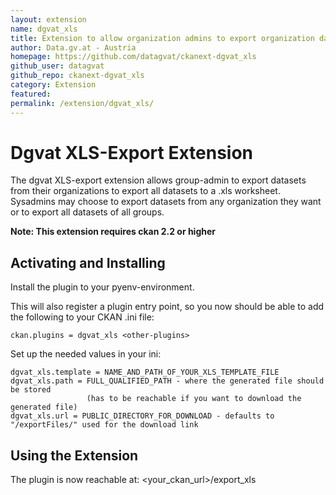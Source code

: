```yaml
---
layout: extension
name: dgvat_xls
title: Extension to allow organization admins to export organization datasets to Excel
author: Data.gv.at - Austria
homepage: https://github.com/datagvat/ckanext-dgvat_xls
github_user: datagvat
github_repo: ckanext-dgvat_xls
category: Extension
featured: 
permalink: /extension/dgvat_xls/
---
```



Dgvat XLS-Export Extension
==========================

The dgvat XLS-export extension allows group-admin to export datasets from their organizations to export all datasets to a .xls worksheet. Sysadmins may choose to export datasets from any organization they want or to export all datasets of all groups.

**Note: This extension requires ckan 2.2 or higher**

Activating and Installing
-------------------------

Install the plugin to your pyenv-environment.

This will also register a plugin entry point, so you now should be able to add the following to your CKAN .ini file:

    ckan.plugins = dgvat_xls <other-plugins>

Set up the needed values in your ini:

    dgvat_xls.template = NAME_AND_PATH_OF_YOUR_XLS_TEMPLATE_FILE  
    dgvat_xls.path = FULL_QUALIFIED_PATH - where the generated file should be stored 
                     (has to be reachable if you want to download the generated file)  
    dgvat_xls.url = PUBLIC_DIRECTORY_FOR_DOWNLOAD - defaults to "/exportFiles/" used for the download link  

Using the Extension
-------------------

The plugin is now reachable at: \<your\_ckan\_url\>/export\_xls

